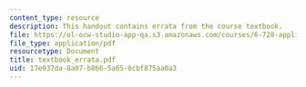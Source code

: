 ```yaml
---
content_type: resource
description: This handout contains errata from the course textbook.
file: https://ol-ocw-studio-app-qa.s3.amazonaws.com/courses/6-728-applied-quantum-and-statistical-physics-fall-2006/17e937da8a07b8665a656cbf875aa0a3_textbook_errata.pdf
file_type: application/pdf
resourcetype: Document
title: textbook_errata.pdf
uid: 17e937da-8a07-b866-5a65-6cbf875aa0a3
---
```

